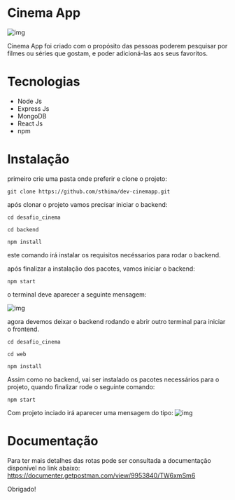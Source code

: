 # Cinema App

![img](https://user-images.githubusercontent.com/46222309/106166764-46abef00-616b-11eb-9bd9-aadef35f1533.png)

Cinema App foi criado com o propósito das pessoas poderem pesquisar por filmes ou séries que gostam, e poder adicioná-las aos seus favoritos.

# Tecnologias

- Node Js
- Express Js
- MongoDB
- React Js
- npm

# Instalação

primeiro crie uma pasta onde preferir e clone o projeto:

```
git clone https://github.com/sthima/dev-cinemapp.git
```

após clonar o projeto vamos precisar iniciar o backend:

```
cd desafio_cinema
```

```
cd backend
```

```
npm install
```

este comando irá instalar os requisitos necéssarios para rodar o backend.

após finalizar a instalação dos pacotes, vamos iniciar o backend:

```
npm start
```

o terminal deve aparecer a seguinte mensagem:

![img](https://user-images.githubusercontent.com/46222309/106168932-955a8880-616d-11eb-87eb-96abc76a69af.png)

agora devemos deixar o backend rodando e abrir outro terminal para iniciar o frontend.

```
cd desafio_cinema
```

```
cd web
```

```
npm install
```

Assim como no backend, vai ser instalado os pacotes necessários para o projeto, quando finalizar rode o seguinte comando:

```
npm start
```

Com projeto inciado irá aparecer uma mensagem do tipo:
![img](https://user-images.githubusercontent.com/46222309/106169341-0b5eef80-616e-11eb-9e46-15c4fca1ce4b.png)

# Documentação

Para ter mais detalhes das rotas pode ser consultada a documentação disponível no link abaixo:
https://documenter.getpostman.com/view/9953840/TW6xmSm6

Obrigado!
